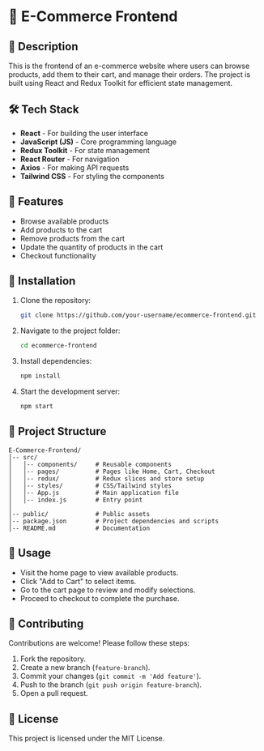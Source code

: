 # 🛒 E-Commerce Frontend

## 📌 Description

This is the frontend of an e-commerce website where users can browse products, add them to their cart, and manage their orders. The project is built using React and Redux Toolkit for efficient state management.

## 🛠 Tech Stack

- **React** - For building the user interface
- **JavaScript (JS)** - Core programming language
- **Redux Toolkit** - For state management
- **React Router** - For navigation
- **Axios** - For making API requests
- **Tailwind CSS** - For styling the components

## 🚀 Features

- Browse available products
- Add products to the cart
- Remove products from the cart
- Update the quantity of products in the cart
- Checkout functionality

## 🔧 Installation

1. Clone the repository:
   
   ```sh
   git clone https://github.com/your-username/ecommerce-frontend.git
   ```

2. Navigate to the project folder:
   
   ```sh
   cd ecommerce-frontend
   ```

3. Install dependencies:
   
   ```sh
   npm install
   ```

4. Start the development server:
   
   ```sh
   npm start
   ```

## 📂 Project Structure

```
E-Commerce-Frontend/
│-- src/
│   │-- components/     # Reusable components
│   │-- pages/          # Pages like Home, Cart, Checkout
│   │-- redux/          # Redux slices and store setup
│   │-- styles/         # CSS/Tailwind styles
│   │-- App.js          # Main application file
│   │-- index.js        # Entry point
│
│-- public/             # Public assets
│-- package.json        # Project dependencies and scripts
│-- README.md           # Documentation
```

## 📌 Usage

- Visit the home page to view available products.
- Click "Add to Cart" to select items.
- Go to the cart page to review and modify selections.
- Proceed to checkout to complete the purchase.

## 🤝 Contributing

Contributions are welcome! Please follow these steps:

1. Fork the repository.
2. Create a new branch (`feature-branch`).
3. Commit your changes (`git commit -m 'Add feature'`).
4. Push to the branch (`git push origin feature-branch`).
5. Open a pull request.

## 📜 License

This project is licensed under the MIT License.


